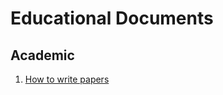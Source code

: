 # Educational Documents

## Academic
1. [How to write papers](https://aureliuszi.github.io/pacwiki/educationalDocs/academic/paperWriting)
